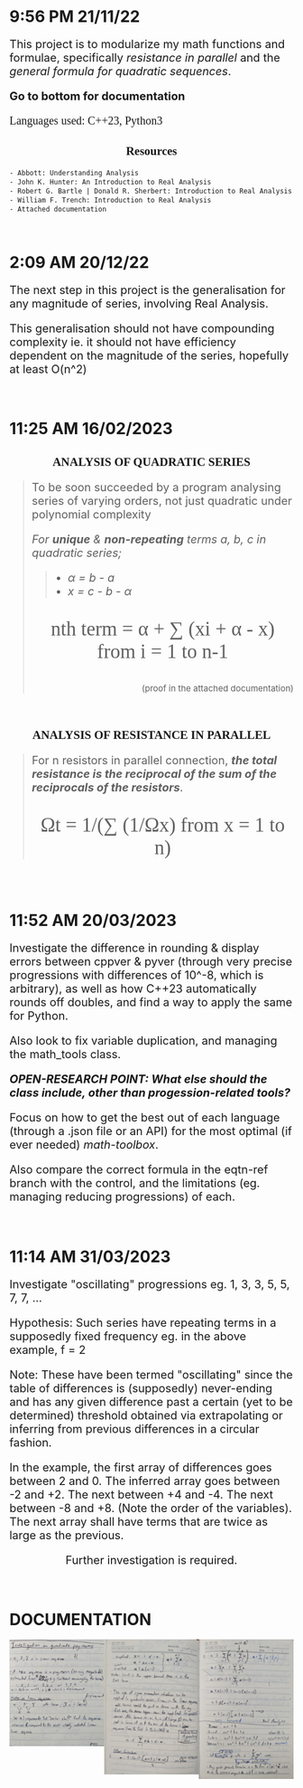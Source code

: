 <style>
	p, li {font-size: 20px;}
	img {width: 33.333%;}
	h2 {text-align: center; font-family: MV Boli;}
</style>

# 9:56 PM 21/11/22

This project is to modularize my math functions and formulae, specifically *resistance in parallel* and the *general formula for quadratic sequences*.

**Go to bottom for documentation**

<p style="font-family: consolas;">Languages used: C++23, Python3</p>

## Resources
	- Abbott: Understanding Analysis
	- John K. Hunter: An Introduction to Real Analysis
	- Robert G. Bartle | Donald R. Sherbert: Introduction to Real Analysis
	- William F. Trench: Introduction to Real Analysis
	- Attached documentation

<br/>

# 2:09 AM 20/12/22

The next step in this project is the generalisation for any magnitude of series, involving Real Analysis.

This generalisation should not have compounding complexity ie. it should not have efficiency dependent on the magnitude of the series, hopefully at least O(n^2)

<br/>

# 11:25 AM 16/02/2023

## ANALYSIS OF QUADRATIC SERIES

> To be soon succeeded by a program analysing series of varying orders, not just quadratic under polynomial complexity
>
> *For **unique** & **non-repeating** terms a, b, c in quadratic series;*
> > - *α = b - a* </br>
> > - *x = c - b - α* </br> <!-- x = c + a - 2b*-->
> <p style="font-family: Gabriola; font-size: 35px; text-align: center;">nth term = α + ∑ (xi + α - x) from i = 1 to n-1</p>
> <p style="font-size: 15px; text-align: right;">(proof in the attached documentation)</p>

<br/>

## ANALYSIS OF RESISTANCE IN PARALLEL

> For n resistors in parallel connection, ***the total resistance is the reciprocal of the sum of the reciprocals of the resistors***. </br>
> <p style="font-family: Gabriola; font-size: 35px; text-align: center;">Ωt = 1/(∑ (1/Ωx) from x = 1 to n)</p>

<br/>

# 11:52 AM 20/03/2023

Investigate the difference in rounding & display errors between cppver & pyver (through very precise progressions with differences of 10^-8, which is arbitrary), as well as how C++23 automatically rounds off doubles, and find a way to apply the same for Python.

Also look to fix variable duplication, and managing the math_tools class.

***OPEN-RESEARCH POINT: What else should the class include, other than progession-related tools?***

Focus on how to get the best out of each language (through a .json file or an API) for the most optimal (if ever needed) *math-toolbox*.

Also compare the correct formula in the eqtn-ref branch with the control, and the limitations (eg. managing reducing progressions) of each.

<br/>

# 11:14 AM 31/03/2023

Investigate "oscillating" progressions eg. 1, 3, 3, 5, 5, 7, 7, ...

Hypothesis: Such series have repeating terms in a supposedly fixed frequency eg. in the above example, f = 2

Note: These have been termed "oscillating" since the table of differences is (supposedly) never-ending and has any given difference past a certain (yet to be determined) threshold obtained via extrapolating or inferring from previous differences in a circular fashion.

In the example, the first array of differences goes between 2 and 0. The inferred array goes between -2 and +2. The next between +4 and -4. The next between -8 and +8. (Note the order of the variables). The next array shall have terms that are twice as large as the previous.

<p style="text-align: center;">Further investigation is required. </p>

<br/>

# DOCUMENTATION
<img src="./theory/theory_v1/page 1.jpg" alt="docs-page-1" align="left"/>
<img src="./theory/theory_v1/page 2.jpg" alt="docs-page-2" align="center"/>
<img src="./theory/theory_v1/page 3.jpg" alt="docs-page-3" align="right"/>

<!-- # PROOF

# Universtal algorithm -->

<!-- ![doc-page-1](./theory/theory_v1/page%201.jpg)
![doc-page-2](./theory/theory_v1/page%202.jpg)
![doc-page-3](./theory/theory_v1/page%203.jpg)
![doc-page-1](https://github.com/asiimwemmanuel/my-math/blob/main/theory/theory_v1/page%201.jpg)
![doc-page-2](https://github.com/asiimwemmanuel/my-math/blob/main/theory/theory_v1/page%202.jpg)
![doc-page-3](https://github.com/asiimwemmanuel/my-math/blob/main/theory/theory_v1/page%203.jpg)
[image](http://github.com/asiimwemmanuel/my-math.git/theory/theory_v0.jpg) -->